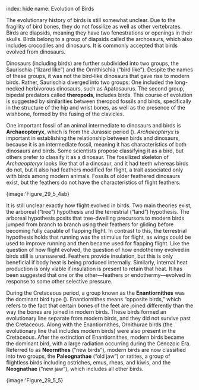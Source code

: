 index: hide
name: Evolution of Birds

The evolutionary history of birds is still somewhat unclear. Due to the fragility of bird bones, they do not fossilize as well as other vertebrates. Birds are diapsids, meaning they have two fenestrations or openings in their skulls. Birds belong to a group of diapsids called the archosaurs, which also includes crocodiles and dinosaurs. It is commonly accepted that birds evolved from dinosaurs.

Dinosaurs (including birds) are further subdivided into two groups, the Saurischia (“lizard like”) and the Ornithischia (“bird like”). Despite the names of these groups, it was not the bird-like dinosaurs that gave rise to modern birds. Rather, Saurischia diverged into two groups: One included the long-necked herbivorous dinosaurs, such as Apatosaurus. The second group, bipedal predators called  **theropods**, includes birds. This course of evolution is suggested by similarities between theropod fossils and birds, specifically in the structure of the hip and wrist bones, as well as the presence of the wishbone, formed by the fusing of the clavicles.

One important fossil of an animal intermediate to dinosaurs and birds is  **Archaeopteryx**, which is from the Jurassic period ().  *Archaeopteryx* is important in establishing the relationship between birds and dinosaurs, because it is an intermediate fossil, meaning it has characteristics of both dinosaurs and birds. Some scientists propose classifying it as a bird, but others prefer to classify it as a dinosaur. The fossilized skeleton of  *Archaeopteryx* looks like that of a dinosaur, and it had teeth whereas birds do not, but it also had feathers modified for flight, a trait associated only with birds among modern animals. Fossils of older feathered dinosaurs exist, but the feathers do not have the characteristics of flight feathers.


{image:'Figure_29_5_4ab}
        

It is still unclear exactly how flight evolved in birds. Two main theories exist, the arboreal (“tree”) hypothesis and the terrestrial (“land”) hypothesis. The arboreal hypothesis posits that tree-dwelling precursors to modern birds jumped from branch to branch using their feathers for gliding before becoming fully capable of flapping flight. In contrast to this, the terrestrial hypothesis holds that running was the stimulus for flight, as wings could be used to improve running and then became used for flapping flight. Like the question of how flight evolved, the question of how endothermy evolved in birds still is unanswered. Feathers provide insulation, but this is only beneficial if body heat is being produced internally. Similarly, internal heat production is only viable if insulation is present to retain that heat. It has been suggested that one or the other—feathers or endothermy—evolved in response to some other selective pressure.

During the Cretaceous period, a group known as the  **Enantiornithes** was the dominant bird type (). Enantiornithes means “opposite birds,” which refers to the fact that certain bones of the feet are joined differently than the way the bones are joined in modern birds. These birds formed an evolutionary line separate from modern birds, and they did not survive past the Cretaceous. Along with the Enantiornithes, Ornithurae birds (the evolutionary line that includes modern birds) were also present in the Cretaceous. After the extinction of Enantiornithes, modern birds became the dominant bird, with a large radiation occurring during the Cenozoic Era. Referred to as  **Neornithes** (“new birds”), modern birds are now classified into two groups, the  **Paleognathae** (“old jaw”) or ratites, a group of flightless birds including ostriches, emus, rheas, and kiwis, and the  **Neognathae** (“new jaw”), which includes all other birds.


{image:'Figure_29_5_5}
        
